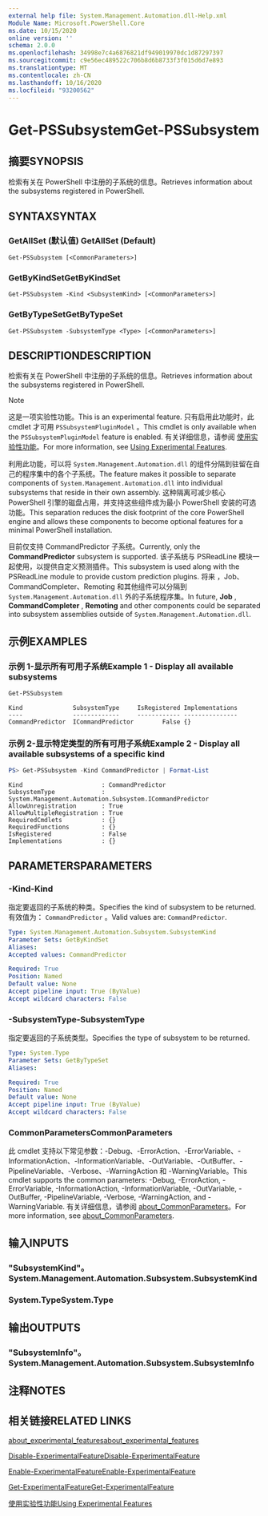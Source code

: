 ```yaml
---
external help file: System.Management.Automation.dll-Help.xml
Module Name: Microsoft.PowerShell.Core
ms.date: 10/15/2020
online version: ''
schema: 2.0.0
ms.openlocfilehash: 34998e7c4a6876821df949019970dc1d87297397
ms.sourcegitcommit: c9e56ec489522c706b8d6b8733f3f015d6d7e893
ms.translationtype: MT
ms.contentlocale: zh-CN
ms.lasthandoff: 10/16/2020
ms.locfileid: "93200562"
---
```

# <span data-ttu-id="b3c44-101">Get-PSSubsystem</span><span class="sxs-lookup"><span data-stu-id="b3c44-101">Get-PSSubsystem</span></span>

## <span data-ttu-id="b3c44-102">摘要</span><span class="sxs-lookup"><span data-stu-id="b3c44-102">SYNOPSIS</span></span>
<span data-ttu-id="b3c44-103">检索有关在 PowerShell 中注册的子系统的信息。</span><span class="sxs-lookup"><span data-stu-id="b3c44-103">Retrieves information about the subsystems registered in PowerShell.</span></span>

## <span data-ttu-id="b3c44-104">SYNTAX</span><span class="sxs-lookup"><span data-stu-id="b3c44-104">SYNTAX</span></span>

### <span data-ttu-id="b3c44-105">GetAllSet (默认值) </span><span class="sxs-lookup"><span data-stu-id="b3c44-105">GetAllSet (Default)</span></span>

```
Get-PSSubsystem [<CommonParameters>]
```

### <span data-ttu-id="b3c44-106">GetByKindSet</span><span class="sxs-lookup"><span data-stu-id="b3c44-106">GetByKindSet</span></span>

```
Get-PSSubsystem -Kind <SubsystemKind> [<CommonParameters>]
```

### <span data-ttu-id="b3c44-107">GetByTypeSet</span><span class="sxs-lookup"><span data-stu-id="b3c44-107">GetByTypeSet</span></span>

```
Get-PSSubsystem -SubsystemType <Type> [<CommonParameters>]
```

## <span data-ttu-id="b3c44-108">DESCRIPTION</span><span class="sxs-lookup"><span data-stu-id="b3c44-108">DESCRIPTION</span></span>

<span data-ttu-id="b3c44-109">检索有关在 PowerShell 中注册的子系统的信息。</span><span class="sxs-lookup"><span data-stu-id="b3c44-109">Retrieves information about the subsystems registered in PowerShell.</span></span>

> [!NOTE]
> <span data-ttu-id="b3c44-110">这是一项实验性功能。</span><span class="sxs-lookup"><span data-stu-id="b3c44-110">This is an experimental feature.</span></span> <span data-ttu-id="b3c44-111">只有启用此功能时，此 cmdlet 才可用 `PSSubsystemPluginModel` 。</span><span class="sxs-lookup"><span data-stu-id="b3c44-111">This cmdlet is only available when the `PSSubsystemPluginModel` feature is enabled.</span></span> <span data-ttu-id="b3c44-112">有关详细信息，请参阅 [使用实验性功能](/powershell/scripting/learn/experimental-features)。</span><span class="sxs-lookup"><span data-stu-id="b3c44-112">For more information, see [Using Experimental Features](/powershell/scripting/learn/experimental-features).</span></span>

<span data-ttu-id="b3c44-113">利用此功能，可以将 `System.Management.Automation.dll` 的组件分隔到驻留在自己的程序集中的各个子系统。</span><span class="sxs-lookup"><span data-stu-id="b3c44-113">The feature makes it possible to separate components of `System.Management.Automation.dll` into individual subsystems that reside in their own assembly.</span></span> <span data-ttu-id="b3c44-114">这种隔离可减少核心 PowerShell 引擎的磁盘占用，并支持这些组件成为最小 PowerShell 安装的可选功能。</span><span class="sxs-lookup"><span data-stu-id="b3c44-114">This separation reduces the disk footprint of the core PowerShell engine and allows these components to become optional features for a minimal PowerShell installation.</span></span>

<span data-ttu-id="b3c44-115">目前仅支持 CommandPredictor 子系统。</span><span class="sxs-lookup"><span data-stu-id="b3c44-115">Currently, only the **CommandPredictor** subsystem is supported.</span></span> <span data-ttu-id="b3c44-116">该子系统与 PSReadLine 模块一起使用，以提供自定义预测插件。</span><span class="sxs-lookup"><span data-stu-id="b3c44-116">This subsystem is used along with the PSReadLine module to provide custom prediction plugins.</span></span> <span data-ttu-id="b3c44-117">将来  ，Job、CommandCompleter、Remoting 和其他组件可以分隔到 `System.Management.Automation.dll` 外的子系统程序集。</span><span class="sxs-lookup"><span data-stu-id="b3c44-117">In future, **Job** , **CommandCompleter** , **Remoting** and other components could be separated into subsystem assemblies outside of `System.Management.Automation.dll`.</span></span>

## <span data-ttu-id="b3c44-118">示例</span><span class="sxs-lookup"><span data-stu-id="b3c44-118">EXAMPLES</span></span>

### <span data-ttu-id="b3c44-119">示例 1-显示所有可用子系统</span><span class="sxs-lookup"><span data-stu-id="b3c44-119">Example 1 - Display all available subsystems</span></span>

```powershell
Get-PSSubsystem
```

```Output
Kind              SubsystemType     IsRegistered Implementations
----              -------------     ------------ ---------------
CommandPredictor  ICommandPredictor        False {}
```

### <span data-ttu-id="b3c44-120">示例 2-显示特定类型的所有可用子系统</span><span class="sxs-lookup"><span data-stu-id="b3c44-120">Example 2 - Display all available subsystems of a specific kind</span></span>

```powershell
PS> Get-PSSubsystem -Kind CommandPredictor | Format-List
```

```Output
Kind                      : CommandPredictor
SubsystemType             : System.Management.Automation.Subsystem.ICommandPredictor
AllowUnregistration       : True
AllowMultipleRegistration : True
RequiredCmdlets           : {}
RequiredFunctions         : {}
IsRegistered              : False
Implementations           : {}
```

## <span data-ttu-id="b3c44-121">PARAMETERS</span><span class="sxs-lookup"><span data-stu-id="b3c44-121">PARAMETERS</span></span>

### <span data-ttu-id="b3c44-122">-Kind</span><span class="sxs-lookup"><span data-stu-id="b3c44-122">-Kind</span></span>


<span data-ttu-id="b3c44-123">指定要返回的子系统的种类。</span><span class="sxs-lookup"><span data-stu-id="b3c44-123">Specifies the kind of subsystem to be returned.</span></span> <span data-ttu-id="b3c44-124">有效值为： `CommandPredictor` 。</span><span class="sxs-lookup"><span data-stu-id="b3c44-124">Valid values are: `CommandPredictor`.</span></span>

```yaml
Type: System.Management.Automation.Subsystem.SubsystemKind
Parameter Sets: GetByKindSet
Aliases:
Accepted values: CommandPredictor

Required: True
Position: Named
Default value: None
Accept pipeline input: True (ByValue)
Accept wildcard characters: False
```

### <span data-ttu-id="b3c44-125">-SubsystemType</span><span class="sxs-lookup"><span data-stu-id="b3c44-125">-SubsystemType</span></span>

<span data-ttu-id="b3c44-126">指定要返回的子系统类型。</span><span class="sxs-lookup"><span data-stu-id="b3c44-126">Specifies the type of subsystem to be returned.</span></span>

```yaml
Type: System.Type
Parameter Sets: GetByTypeSet
Aliases:

Required: True
Position: Named
Default value: None
Accept pipeline input: True (ByValue)
Accept wildcard characters: False
```

### <span data-ttu-id="b3c44-127">CommonParameters</span><span class="sxs-lookup"><span data-stu-id="b3c44-127">CommonParameters</span></span>

<span data-ttu-id="b3c44-128">此 cmdlet 支持以下常见参数：-Debug、-ErrorAction、-ErrorVariable、-InformationAction、-InformationVariable、-OutVariable、-OutBuffer、-PipelineVariable、-Verbose、-WarningAction 和 -WarningVariable。</span><span class="sxs-lookup"><span data-stu-id="b3c44-128">This cmdlet supports the common parameters: -Debug, -ErrorAction, -ErrorVariable, -InformationAction, -InformationVariable, -OutVariable, -OutBuffer, -PipelineVariable, -Verbose, -WarningAction, and -WarningVariable.</span></span> <span data-ttu-id="b3c44-129">有关详细信息，请参阅 [about_CommonParameters](http://go.microsoft.com/fwlink/?LinkID=113216)。</span><span class="sxs-lookup"><span data-stu-id="b3c44-129">For more information, see [about_CommonParameters](http://go.microsoft.com/fwlink/?LinkID=113216).</span></span>

## <span data-ttu-id="b3c44-130">输入</span><span class="sxs-lookup"><span data-stu-id="b3c44-130">INPUTS</span></span>

### <span data-ttu-id="b3c44-131">"SubsystemKind"。</span><span class="sxs-lookup"><span data-stu-id="b3c44-131">System.Management.Automation.Subsystem.SubsystemKind</span></span>

### <span data-ttu-id="b3c44-132">System.Type</span><span class="sxs-lookup"><span data-stu-id="b3c44-132">System.Type</span></span>

## <span data-ttu-id="b3c44-133">输出</span><span class="sxs-lookup"><span data-stu-id="b3c44-133">OUTPUTS</span></span>

### <span data-ttu-id="b3c44-134">"SubsystemInfo"。</span><span class="sxs-lookup"><span data-stu-id="b3c44-134">System.Management.Automation.Subsystem.SubsystemInfo</span></span>

## <span data-ttu-id="b3c44-135">注释</span><span class="sxs-lookup"><span data-stu-id="b3c44-135">NOTES</span></span>

## <span data-ttu-id="b3c44-136">相关链接</span><span class="sxs-lookup"><span data-stu-id="b3c44-136">RELATED LINKS</span></span>

[<span data-ttu-id="b3c44-137">about_experimental_features</span><span class="sxs-lookup"><span data-stu-id="b3c44-137">about_experimental_features</span></span>](about/about_experimental_features.md)

[<span data-ttu-id="b3c44-138">Disable-ExperimentalFeature</span><span class="sxs-lookup"><span data-stu-id="b3c44-138">Disable-ExperimentalFeature</span></span>](Disable-ExperimentalFeature.md)

[<span data-ttu-id="b3c44-139">Enable-ExperimentalFeature</span><span class="sxs-lookup"><span data-stu-id="b3c44-139">Enable-ExperimentalFeature</span></span>](Get-ExperimentalFeature.md)

[<span data-ttu-id="b3c44-140">Get-ExperimentalFeature</span><span class="sxs-lookup"><span data-stu-id="b3c44-140">Get-ExperimentalFeature</span></span>](Get-ExperimentalFeature.md)

[<span data-ttu-id="b3c44-141">使用实验性功能</span><span class="sxs-lookup"><span data-stu-id="b3c44-141">Using Experimental Features</span></span>](/powershell/scripting/learn/experimental-features)
